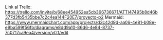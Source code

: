 Link al Trello: https://trello.com/invite/b/68ee454952ea5cb366736671/ATTI47495b8d46b377d3fb5435bbe7c2c4ea144F20E7/proyecto-p2
Mermaid: https://www.mermaidchart.com/app/projects/d3c42d9d-aa06-4e81-b08e-e9ba599f56fb/diagrams/e8dd9a10-86d6-4e84-8737-7c0717ca9ea4/version/v0.1/edit
